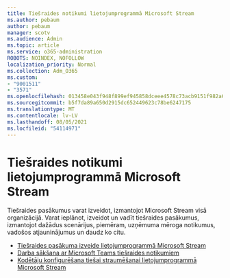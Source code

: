 ```yaml
---
title: Tiešraides notikumi lietojumprogrammā Microsoft Stream
ms.author: pebaum
author: pebaum
manager: scotv
ms.audience: Admin
ms.topic: article
ms.service: o365-administration
ROBOTS: NOINDEX, NOFOLLOW
localization_priority: Normal
ms.collection: Adm_O365
ms.custom:
- "9001511"
- "3571"
ms.openlocfilehash: 013458e043f948f899ef945858dceee4578c73acb9151f982a6ca010a5683f52
ms.sourcegitcommit: b5f7da89a650d2915dc652449623c78be6247175
ms.translationtype: MT
ms.contentlocale: lv-LV
ms.lasthandoff: 08/05/2021
ms.locfileid: "54114971"
---
```

# <a name="live-events-in-microsoft-stream"></a>Tiešraides notikumi lietojumprogrammā Microsoft Stream

Tiešraides pasākumus varat izveidot, izmantojot Microsoft Stream visā organizācijā. Varat ieplānot, izveidot un vadīt tiešraides pasākumus, izmantojot dažādus scenārijus, piemēram, uzņēmuma mēroga notikumus, vadošos atjauninājumus un daudz ko citu.

- [Tiešraides pasākuma izveide lietojumprogrammā Microsoft Stream](https://docs.microsoft.com/stream/live-create-event)
- [Darba sākšana ar Microsoft Teams tiešraides notikumiem](https://support.office.com/article/get-started-with-microsoft-teams-live-events-d077fec2-a058-483e-9ab5-1494afda578a)
- [Kodētāju konfigurēšana tiešai straumēšanai lietojumprogrammā Microsoft Stream](https://docs.microsoft.com/stream/live-encoder-setup)
